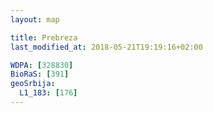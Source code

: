 ```yaml
---
layout: map

title: Prebreza
last_modified_at: 2018-05-21T19:19:16+02:00

WDPA: [328830]
BioRaS: [391]
geoSrbija:
  L1_183: [176]
---
```

